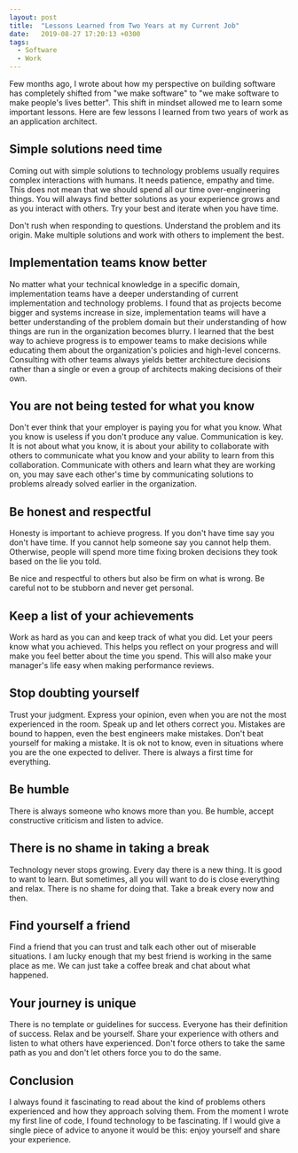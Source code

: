 ```yaml
---
layout: post
title:  "Lessons Learned from Two Years at my Current Job"
date:   2019-08-27 17:20:13 +0300
tags:
  - Software
  - Work
---
```


Few months ago, I wrote about how my perspective on building software has completely shifted from "we make software" to "we make software to make people's lives better". This shift in mindset allowed me to learn some important lessons. Here are few lessons I learned from two years of work as an application architect.

## Simple solutions need time

Coming out with simple solutions to technology problems usually requires complex interactions with humans. It needs patience, empathy and time. This does not mean that we should spend all our time over-engineering things. You will always find better solutions as your experience grows and as you interact with others. Try your best and iterate when you have time.

Don't rush when responding to questions. Understand the problem and its origin. Make multiple solutions and work with others to implement the best.

## Implementation teams know better

No matter what your technical knowledge in a specific domain, implementation teams have a deeper understanding of current implementation and technology problems. I found that as projects become bigger and systems increase in size, implementation teams will have a better understanding of the problem domain but their understanding of how things are run in the organization becomes blurry. I learned that the best way to achieve progress is to empower teams to make decisions while educating them about the organization's policies and high-level concerns. Consulting with other teams always yields better architecture decisions rather than a single or even a group of architects making decisions of their own.

## You are not being tested for what you know

Don't ever think that your employer is paying you for what you know. What you know is useless if you don't produce any value. Communication is key. It is not about what you know, it is about your ability to collaborate with others to communicate what you know and your ability to learn from this collaboration. Communicate with others and learn what they are working on, you may save each other's time by communicating solutions to problems already solved earlier in the organization.

## Be honest and respectful

Honesty is important to achieve progress. If you don't have time say you don't have time. If you cannot help someone say you cannot help them. Otherwise, people will spend more time fixing broken decisions they took based on the lie you told.

Be nice and respectful to others but also be firm on what is wrong. Be careful not to be stubborn and never get personal.

## Keep a list of your achievements

Work as hard as you can and keep track of what you did. Let your peers know what you achieved. This helps you reflect on your progress and will make you feel better about the time you spend. This will also make your manager's life easy when making performance reviews.

## Stop doubting yourself

Trust your judgment. Express your opinion, even when you are not the most experienced in the room. Speak up and let others correct you. Mistakes are bound to happen, even the best engineers make mistakes. Don't beat yourself for making a mistake. It is ok not to know, even in situations where you are the one expected to deliver. There is always a first time for everything.

## Be humble

There is always someone who knows more than you. Be humble, accept constructive criticism and listen to advice.

## There is no shame in taking a break

Technology never stops growing. Every day there is a new thing. It is good to want to learn. But sometimes, all you will want to do is close everything and relax. There is no shame for doing that. Take a break every now and then.

## Find yourself a friend

Find a friend that you can trust and talk each other out of miserable situations. I am lucky enough that my best friend is working in the same place as me. We can just take a coffee break and chat about what happened.

## Your journey is unique

There is no template or guidelines for success. Everyone has their definition of success. Relax and be yourself. Share your experience with others and listen to what others have experienced. Don't force others to take the same path as you and don't let others force you to do the same.

## Conclusion

I always found it fascinating to read about the kind of problems others experienced and how they approach solving them. From the moment I wrote my first line of code, I found technology to be fascinating. If I would give a single piece of advice to anyone it would be this: enjoy yourself and share your experience.
